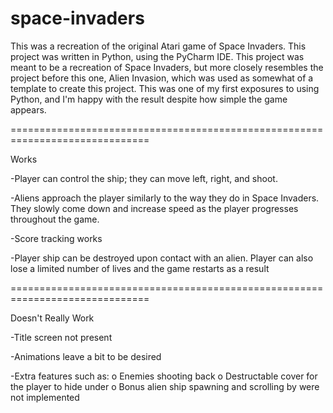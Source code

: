 # space-invaders

This was a recreation of the original Atari game of Space Invaders. This project was written in Python, using the PyCharm IDE. 
This project was meant to be a recreation of Space Invaders, but more closely resembles the project before this one, Alien Invasion, 
which was used as somewhat of a template to create this project. This was one of my first exposures to using Python, and I'm happy with the 
result despite how simple the game appears.

============================================================================== 

Works

-Player can control the ship; they can move left, right, and shoot.

-Aliens approach the player similarly to the way they do in Space Invaders. They slowly come down and increase speed as the player progresses throughout the game.

-Score tracking works

-Player ship can be destroyed upon contact with an alien. Player can also lose a limited number of lives and the game restarts as a result

==============================================================================

Doesn't Really Work

-Title screen not present

-Animations leave a bit to be desired

-Extra features such as: 
  o Enemies shooting back
  o Destructable cover for the player to hide under 
  o Bonus alien ship spawning and scrolling by
were not implemented
